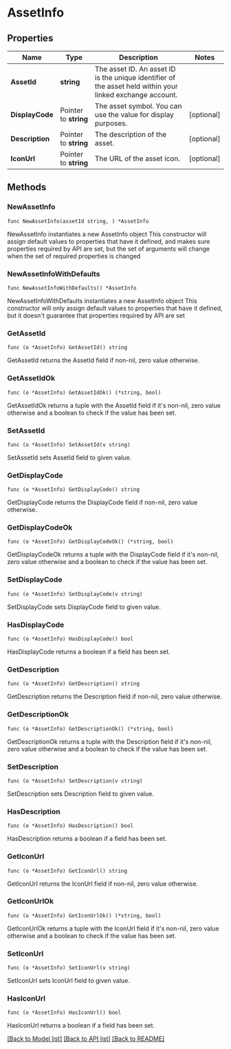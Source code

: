 # AssetInfo

## Properties

Name | Type | Description | Notes
------------ | ------------- | ------------- | -------------
**AssetId** | **string** | The asset ID. An asset ID is the unique identifier of the asset held within your linked exchange account. | 
**DisplayCode** | Pointer to **string** | The asset symbol. You can use the value for display purposes. | [optional] 
**Description** | Pointer to **string** | The description of the asset. | [optional] 
**IconUrl** | Pointer to **string** | The URL of the asset icon. | [optional] 

## Methods

### NewAssetInfo

`func NewAssetInfo(assetId string, ) *AssetInfo`

NewAssetInfo instantiates a new AssetInfo object
This constructor will assign default values to properties that have it defined,
and makes sure properties required by API are set, but the set of arguments
will change when the set of required properties is changed

### NewAssetInfoWithDefaults

`func NewAssetInfoWithDefaults() *AssetInfo`

NewAssetInfoWithDefaults instantiates a new AssetInfo object
This constructor will only assign default values to properties that have it defined,
but it doesn't guarantee that properties required by API are set

### GetAssetId

`func (o *AssetInfo) GetAssetId() string`

GetAssetId returns the AssetId field if non-nil, zero value otherwise.

### GetAssetIdOk

`func (o *AssetInfo) GetAssetIdOk() (*string, bool)`

GetAssetIdOk returns a tuple with the AssetId field if it's non-nil, zero value otherwise
and a boolean to check if the value has been set.

### SetAssetId

`func (o *AssetInfo) SetAssetId(v string)`

SetAssetId sets AssetId field to given value.


### GetDisplayCode

`func (o *AssetInfo) GetDisplayCode() string`

GetDisplayCode returns the DisplayCode field if non-nil, zero value otherwise.

### GetDisplayCodeOk

`func (o *AssetInfo) GetDisplayCodeOk() (*string, bool)`

GetDisplayCodeOk returns a tuple with the DisplayCode field if it's non-nil, zero value otherwise
and a boolean to check if the value has been set.

### SetDisplayCode

`func (o *AssetInfo) SetDisplayCode(v string)`

SetDisplayCode sets DisplayCode field to given value.

### HasDisplayCode

`func (o *AssetInfo) HasDisplayCode() bool`

HasDisplayCode returns a boolean if a field has been set.

### GetDescription

`func (o *AssetInfo) GetDescription() string`

GetDescription returns the Description field if non-nil, zero value otherwise.

### GetDescriptionOk

`func (o *AssetInfo) GetDescriptionOk() (*string, bool)`

GetDescriptionOk returns a tuple with the Description field if it's non-nil, zero value otherwise
and a boolean to check if the value has been set.

### SetDescription

`func (o *AssetInfo) SetDescription(v string)`

SetDescription sets Description field to given value.

### HasDescription

`func (o *AssetInfo) HasDescription() bool`

HasDescription returns a boolean if a field has been set.

### GetIconUrl

`func (o *AssetInfo) GetIconUrl() string`

GetIconUrl returns the IconUrl field if non-nil, zero value otherwise.

### GetIconUrlOk

`func (o *AssetInfo) GetIconUrlOk() (*string, bool)`

GetIconUrlOk returns a tuple with the IconUrl field if it's non-nil, zero value otherwise
and a boolean to check if the value has been set.

### SetIconUrl

`func (o *AssetInfo) SetIconUrl(v string)`

SetIconUrl sets IconUrl field to given value.

### HasIconUrl

`func (o *AssetInfo) HasIconUrl() bool`

HasIconUrl returns a boolean if a field has been set.


[[Back to Model list]](../README.md#documentation-for-models) [[Back to API list]](../README.md#documentation-for-api-endpoints) [[Back to README]](../README.md)


